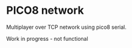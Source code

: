 # PICO8 network

Multiplayer over TCP network using pico8 serial.

Work in progress - not functional

